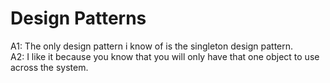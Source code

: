 # Design Patterns
A1: The only design pattern i know of is the singleton design pattern.  
A2: I like it because you know that you will only have that one object to use across the system.
